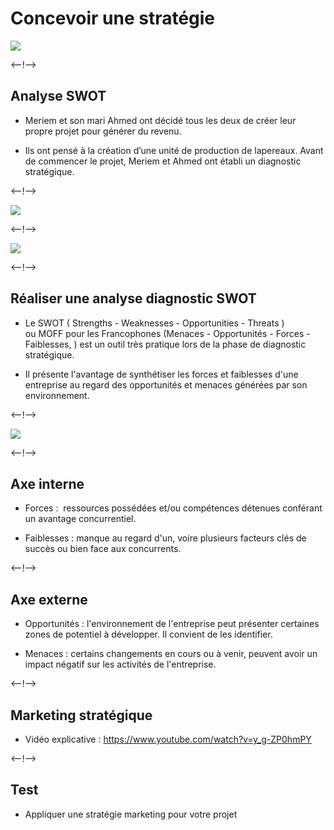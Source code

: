 # Concevoir une stratégie

![](http://douar.tech/dt_assets/session-2/slide-1.png)

<--!-->

## Analyse SWOT

- Meriem et son mari Ahmed ont décidé tous les deux de créer leur propre projet pour générer du revenu. 

- Ils ont pensé à la création d’une unité de production de lapereaux. Avant de commencer le projet, Meriem et Ahmed ont établi un diagnostic stratégique.

<--!-->

![](./assets/Analyse_SWOT.png)

<--!-->

![](./assets/Analyse_SWOT_suite.png)

<--!-->

## Réaliser une analyse diagnostic SWOT

- Le SWOT ( Strengths - Weaknesses - Opportunities - Threats ) ou MOFF pour les Francophones (Menaces - Opportunités - Forces - Faiblesses, ) est un outil très pratique lors de la phase de diagnostic stratégique.

- Il présente l'avantage de synthétiser les forces et faiblesses d'une entreprise au regard des opportunités et menaces générées par son environnement.

<--!-->

![](./assets/Interne_et_Externe.png)

<--!-->

## Axe interne

- Forces :  ressources possédées et/ou compétences détenues conférant un avantage concurrentiel.

- Faiblesses : manque au regard d'un, voire plusieurs facteurs clés de succès ou bien face aux concurrents.

<--!-->

## Axe externe

- Opportunités : l'environnement de l'entreprise peut présenter certaines zones de potentiel à développer. Il convient de les identifier.

- Menaces : certains changements en cours ou à venir, peuvent avoir un impact négatif sur les activités de l'entreprise.

<--!-->

## Marketing stratégique

- Vidéo explicative : https://www.youtube.com/watch?v=y_g-ZP0hmPY

<--!-->

## Test

- Appliquer une stratégie marketing pour votre projet
